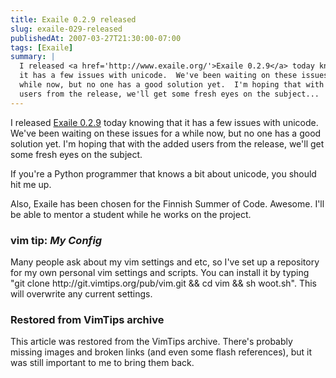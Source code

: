 ```yaml
---
title: Exaile 0.2.9 released
slug: exaile-029-released
publishedAt: 2007-03-27T21:30:00-07:00
tags: [Exaile]
summary: |
  I released <a href='http://www.exaile.org/'>Exaile 0.2.9</a> today knowing that
  it has a few issues with unicode.  We've been waiting on these issues for a
  while now, but no one has a good solution yet.  I'm hoping that with the added
  users from the release, we'll get some fresh eyes on the subject...
---
```

I released <a href='http://www.exaile.org/'>Exaile 0.2.9</a> today knowing that
it has a few issues with unicode.  We've been waiting on these issues for a
while now, but no one has a good solution yet.  I'm hoping that with the added
users from the release, we'll get some fresh eyes on the subject.

If you're a Python programmer that knows a bit about unicode, you should hit me
up.

Also, Exaile has been chosen for the Finnish Summer of Code.  Awesome.  I'll be
able to mentor a student while he works on the project.

<div class="vimtip">
<h3><b>vim tip:</b> <i>My Config</i></h3>

<p>
Many people ask about my vim settings and etc, so I've set up a repository
for my own personal vim settings and scripts.  You can install it by typing
"git clone http://git.vimtips.org/pub/vim.git && cd vim && sh woot.sh".
This will overwrite any current settings.
</p>
</div>

<div class="restored-from-archive">
  <h3>Restored from VimTips archive</h3>
  <p>
  This article was restored from the VimTips archive. There's probably
  missing images and broken links (and even some flash references), but it
  was still important to me to bring them back.
  </p>
</div>
